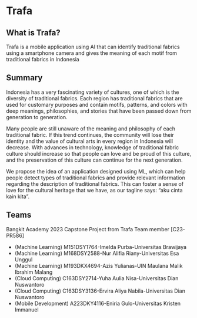 # Trafa

What is Trafa?
--
Trafa is a mobile application using AI that can identify traditional fabrics using a smartphone camera and gives the meaning of each motif from traditional fabrics in Indonesia

Summary
--
Indonesia has a very fascinating variety of cultures, one of which is the diversity of traditional fabrics. Each region has traditional fabrics that are used for customary purposes and contain motifs, patterns, and colors with deep meanings, philosophies, and stories that have been passed down from generation to generation.

Many people are still unaware of the meaning and philosophy of each traditional fabric. If this trend continues, the community will lose their identity and the value of cultural arts in every region in Indonesia will decrease. With advances in technology, knowledge of traditional fabric culture should increase so that people can love and be proud of this culture, and the preservation of this culture can continue for the next generation. 

We propose the idea of an application designed using ML, which can help people detect types of traditional fabrics and provide relevant information regarding the description of traditional fabrics. This can foster a sense of love for the cultural heritage that we have, as our tagline says: “aku cinta kain kita”.

Teams
--
Bangkit Academy 2023 Capstone Project from Trafa Team member [C23-PR586]
- (Machine Learning) M151DSY1764-Imelda Purba-Universitas Brawijaya
- (Machine Learning) M168DSY2588-Nur Alifia Riany-Universitas Esa Unggul
- (Machine Learning) M193DKX4694-Azis Yulianas-UIN Maulana Malik Ibrahim Malang
- (Cloud Computing)  C163DSY2714-Yuha Aulia Nisa-Universitas Dian Nuswantoro
- (Cloud Computing)  C163DSY3136-Ervira Aliya Nabila-Universitas Dian Nuswantoro
- (Mobile Development) A223DKY4116-Eniria Gulo-Universitas Kristen Immanuel
